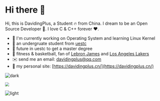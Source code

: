# Hi there 👋

Hi, this is DavidingPlus, a Student 🔥 from China. I dream to be an Open Source Developer 🚀. I love C & C++ forever ❤️.

- 👶 I'm currently working on Operating System and learning Linux Kernel
- 🎒 an undergruate student from [uestc](https://www.uestc.edu.cn/)
- 👯 future in uestc to get a master degree
- 🏀 fitness & basketball, fan of [Lebron James](https://www.lebronjames.com/) and [Los Angeles Lakers](https://www.nba.com/lakers/)
- ✉️ send me an email: davidingplus@qq.com
- 🔎 my personal site: [https://davidingplus.cn/](https://davidingplus.cn/)


![dark](https://raw.githubusercontent.com/DavidingPlus/DavidingPlus/output/github-contribution-grid-snake-dark.svg)

<img src="https://github.com/user-attachments/assets/a1020308-a355-4749-ab80-23f820b7ced9" style="zoom: 80%;" />

![light](https://raw.githubusercontent.com/DavidingPlus/DavidingPlus/output/github-contribution-grid-snake.svg)

